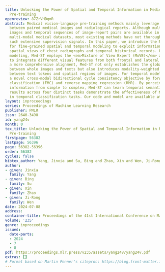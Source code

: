 ```yaml
---
title: Unlocking the Power of Spatial and Temporal Information in Medical Multimodal
  Pre-training
openreview: 87ZrVHDqmR
abstract: Medical vision-language pre-training methods mainly leverage the correspondence
  between paired medical images and radiological reports. Although multi-view spatial
  images and temporal sequences of image-report pairs are available in off-the-shelf
  multi-modal medical datasets, most existing methods have not thoroughly tapped into
  such extensive supervision signals. In this paper, we introduce the Med-ST framework
  for fine-grained spatial and temporal modeling to exploit information from multiple
  spatial views of chest radiographs and temporal historical records. For spatial
  modeling, Med-ST employs the <em>Mixture of View Expert (MoVE)</em> architecture
  to integrate different visual features from both frontal and lateral views. To achieve
  a more comprehensive alignment, Med-ST not only establishes the global alignment
  between whole images and texts but also introduces modality-weighted local alignment
  between text tokens and spatial regions of images. For temporal modeling, we propose
  a novel cross-modal bidirectional cycle consistency objective by forward mapping
  classification (FMC) and reverse mapping regression (RMR). By perceiving temporal
  information from simple to complex, Med-ST can learn temporal semantics. Experimental
  results across four distinct tasks demonstrate the effectiveness of Med-ST, especially
  in temporal classification tasks. Our code and model are available at https://github.com/SVT-Yang/MedST.
layout: inproceedings
series: Proceedings of Machine Learning Research
publisher: PMLR
issn: 2640-3498
id: yang24v
month: 0
tex_title: Unlocking the Power of Spatial and Temporal Information in Medical Multimodal
  Pre-training
firstpage: 56382
lastpage: 56396
page: 56382-56396
order: 56382
cycles: false
bibtex_author: Yang, Jinxia and Su, Bing and Zhao, Xin and Wen, Ji-Rong
author:
- given: Jinxia
  family: Yang
- given: Bing
  family: Su
- given: Xin
  family: Zhao
- given: Ji-Rong
  family: Wen
date: 2024-07-08
address:
container-title: Proceedings of the 41st International Conference on Machine Learning
volume: '235'
genre: inproceedings
issued:
  date-parts:
  - 2024
  - 7
  - 8
pdf: https://proceedings.mlr.press/v235/assets/yang24v/yang24v.pdf
extras: []
# Format based on Martin Fenner's citeproc: https://blog.front-matter.io/posts/citeproc-yaml-for-bibliographies/
---
```

